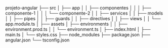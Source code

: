 projeto-angular
├── src
│   ├── app
│   │   ├── componentes
│   │   │    ├── componente-1
│   │   │    └── componente-2 
│   │   ├── services
│   │   ├── models
│   │   ├── pipes
│   │   ├── guards
│   │   ├── directives
│   │   ├── views
│   │   └── app.module.ts
│   ├── assets
│   ├── environments
│   │   ├── environment.prod.ts
│   │   └── environment.ts
│   ├── index.html
│   ├── main.ts
│   └── styles.css
├── node_modules
├── package.json
├── angular.json
└── tsconfig.json
